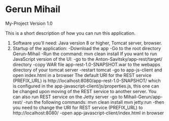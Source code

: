 # Gerun Mihail
My-Project
Version 1.0

This is a short description of how you can run this application.
1. Software you'll need: Java version 8 or higher, Tomcat server, browser.
2. Startup of the application:
-Download the app
-Go to the root directory Gerun-Mihail
-Run the command: mvn clean install
If you want to run JavaScript version of the UI:
-go to the Anton-Savitsky/app-rest/target/ directory
-copy WAR file app-rest-1.0-SNAPSHOT.war to the webapps directory of your tomcat server
-restart tomcat
-go to app-js-client and open index.html in a browser
The default URI for the REST service (PREFIX_URL) is http://localhost:8080/app-rest-1.0-SNAPSHOT/
which is configured in the app-javascript-client/js/properties.js,
this one can be changed upon moving of the REST service to another server.
You can also run REST service on the Jetty server
-go to Mihail-Gerun/app-rest/
-run the following commands:
mvn clean install
mvn jetty:run
-then you need to change the URI for REST service (PREFIX_URL) to http://localhost:8080/
-open app-javascript-client/index.html in browser
